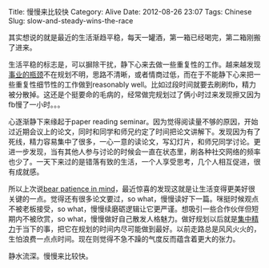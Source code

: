Title: 慢慢来比较快
Category: Alive
Date: 2012-08-26 23:07
Tags: Chinese
Slug: slow-and-steady-wins-the-race

其实想说的就是最近的生活渐趋平稳，每天一罐酒，第一箱已经喝完，第二箱刚搬了进来。

生活平稳的标志是，可以摒除干扰，静下心来去做一些重复性的工作。越来越发现[事业的瓶颈](/senior-ic-thoughts.html)不在规划不明，思路不清晰，或者情商过低，而在于不能静下心来把一些重复性细节性的工作做到reasonably well。比如过段时间就要去刷刷fb，精力被分散掉。这还是个挺要命的毛病的，经常做完规划过了俩小时过来发现擦又因为fb慢了一小时。。。

心逐渐静下来缘起于paper reading seminar。因为觉得阅读量不够的原因，开始过近期会议上的论文，同时和同学和师兄约定了时间把论文讲解下。发现因为有了死线，精力容易集中了很多，一心一意的读论文，写幻灯片，和师兄同学讨论。更进一步发现，当有其他人参与讨论的时候会一直在状态里，刷各种社交网络的频率也少了。一天下来过的是错落有致的生活，一个人享受思考，几个人相互促进，很有成就感。

所以上次说[bear patience in mind](/reading-notes-the-willpower-instinct.html)，最近惊喜的发现这就是让生活变得更美好很关键的一点。觉得还有很多论文要过，so what，慢慢读好下一篇。咪挺时候观点不被老板接受，so what，慢慢续磨砺逻辑让它更严谨。想吸引一些合作伙伴但短期内不被欣赏，so what，慢慢做好自己散发人格魅力。做好规划以后就是[集中精力](/yi-xie-guan-yu-shi-jian-guan-li-de-zong-jie.html)于当下的事，把它在规划的时间内尽可能做到最好。以前走路总是风风火火的，生怕浪费一点点时间。现在则觉得不急不躁的气度反而蕴含着更大的张力。

静水流深。慢慢来比较快。

